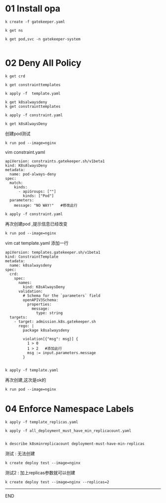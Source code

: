 #  01  Install opa

```
k create -f gatekeeper.yaml 
```


```
k get ns

k get pod,svc -n gatekeeper-system


```


#  02 Deny All Policy

```
k get crd 

k get constrainttemplates

```

```
k apply -f  template.yaml 

k get k8salwaysdeny
k get constrainttemplates

```



```
k apply -f constraint.yaml

k get k8sAlwaysDeny

```


创建pod测试
```
k run pod --image=nginx
```



vim constraint.yaml
```
apiVersion: constraints.gatekeeper.sh/v1beta1
kind: K8sAlwaysDeny
metadata:
  name: pod-always-deny
spec:
  match:
    kinds:
      - apiGroups: [""]
        kinds: ["Pod"]
  parameters:
    message: "NO WAY!"   #修改此行
```


```
k apply -f constraint.yaml
```

再次创建pod ,提示信息已经改变
```
k run pod --image=nginx

```


vim cat template.yaml  添加一行
```
apiVersion: templates.gatekeeper.sh/v1beta1
kind: ConstraintTemplate
metadata:
  name: k8salwaysdeny
spec:
  crd:
    spec:
      names:
        kind: K8sAlwaysDeny
      validation:
        # Schema for the `parameters` field
        openAPIV3Schema:
          properties:
            message:
              type: string
  targets:
    - target: admission.k8s.gatekeeper.sh
      rego: |
        package k8salwaysdeny

        violation[{"msg": msg}] {
          1 > 0
          1 > 2   #添加此行
          msg := input.parameters.message
        }
        
 ```
 
 
 ```
 k apply -f template.yaml
 
 ```
 
 
 
 再次创建,这次是ok的 
 
 ```
 k run pod --image=nginx
 
 ```
 
 
 


#  04 Enforce Namespace Labels


 ```
 k apply -f template_replicas.yaml 
 
 k apply -f all_deployment_must_have_min_replicacount.yaml 
 
 
 ```
 
 ```
 k describe k8sminreplicacount deployment-must-have-min-replicas
 
 ```
 
 
 测试  :  无法创建
 ```
 k create deploy test --image=nginx
 ```
 
  
 测试2  :  加上replicas参数就可以创建
 ```
 k create deploy test --image=nginx --replicas=2
 ```
 
 
 ---
 END 
 
